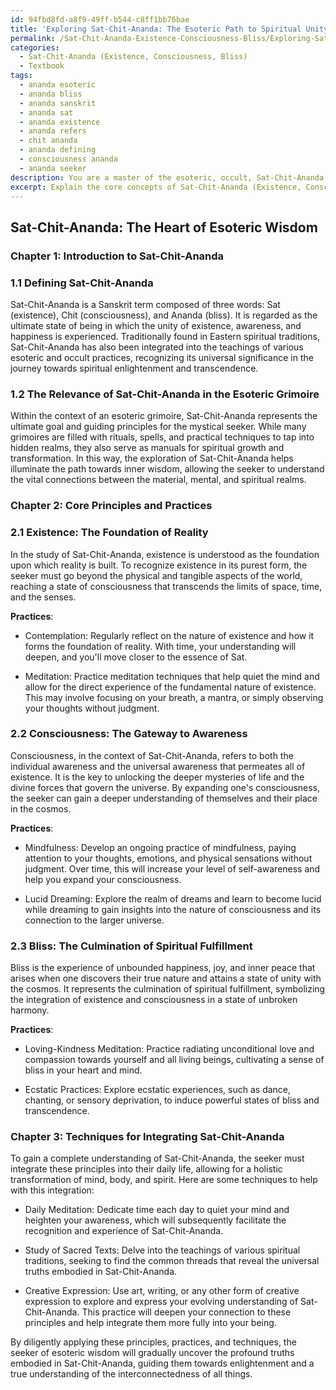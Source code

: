 ```yaml
---
id: 94fbd8fd-a8f9-49ff-b544-c8ff1bb76bae
title: 'Exploring Sat-Chit-Ananda: The Esoteric Path to Spiritual Unity'
permalink: /Sat-Chit-Ananda-Existence-Consciousness-Bliss/Exploring-Sat-Chit-Ananda-The-Esoteric-Path-to-Spiritual-Unity/
categories:
  - Sat-Chit-Ananda (Existence, Consciousness, Bliss)
  - Textbook
tags:
  - ananda esoteric
  - ananda bliss
  - ananda sanskrit
  - ananda sat
  - ananda existence
  - ananda refers
  - chit ananda
  - ananda defining
  - consciousness ananda
  - ananda seeker
description: You are a master of the esoteric, occult, Sat-Chit-Ananda (Existence, Consciousness, Bliss) and education, you have written many textbooks on the subject in ways that provide students with rich and deep understanding of the subject. You are being asked to write textbook-like sections on a topic and you do it with full context, explainability, and reliability in accuracy to the true facts of the topic at hand, in a textbook style that a student would easily be able to learn from, in a rich, engaging, and contextual way. Always include relevant context (such as formulas and history), related concepts, and in a way that someone can gain deep insights from.
excerpt: Explain the core concepts of Sat-Chit-Ananda (Existence, Consciousness, Bliss) in the context of an esoteric grimoire. Provide a detailed lesson, including the underlying principles, practices, and relevant techniques that a student of the occult and mystical arts can utilize to gain a richer understanding of this profound wisdom.
---
```


## Sat-Chit-Ananda: The Heart of Esoteric Wisdom

### Chapter 1: Introduction to Sat-Chit-Ananda

### 1.1 Defining Sat-Chit-Ananda

Sat-Chit-Ananda is a Sanskrit term composed of three words: Sat (existence), Chit (consciousness), and Ananda (bliss). It is regarded as the ultimate state of being in which the unity of existence, awareness, and happiness is experienced. Traditionally found in Eastern spiritual traditions, Sat-Chit-Ananda has also been integrated into the teachings of various esoteric and occult practices, recognizing its universal significance in the journey towards spiritual enlightenment and transcendence.

### 1.2 The Relevance of Sat-Chit-Ananda in the Esoteric Grimoire

Within the context of an esoteric grimoire, Sat-Chit-Ananda represents the ultimate goal and guiding principles for the mystical seeker. While many grimoires are filled with rituals, spells, and practical techniques to tap into hidden realms, they also serve as manuals for spiritual growth and transformation. In this way, the exploration of Sat-Chit-Ananda helps illuminate the path towards inner wisdom, allowing the seeker to understand the vital connections between the material, mental, and spiritual realms.

### Chapter 2: Core Principles and Practices

### 2.1 Existence: The Foundation of Reality

In the study of Sat-Chit-Ananda, existence is understood as the foundation upon which reality is built. To recognize existence in its purest form, the seeker must go beyond the physical and tangible aspects of the world, reaching a state of consciousness that transcends the limits of space, time, and the senses.

**Practices**:

- Contemplation: Regularly reflect on the nature of existence and how it forms the foundation of reality. With time, your understanding will deepen, and you'll move closer to the essence of Sat.

- Meditation: Practice meditation techniques that help quiet the mind and allow for the direct experience of the fundamental nature of existence. This may involve focusing on your breath, a mantra, or simply observing your thoughts without judgment.

### 2.2 Consciousness: The Gateway to Awareness

Consciousness, in the context of Sat-Chit-Ananda, refers to both the individual awareness and the universal awareness that permeates all of existence. It is the key to unlocking the deeper mysteries of life and the divine forces that govern the universe. By expanding one's consciousness, the seeker can gain a deeper understanding of themselves and their place in the cosmos.

**Practices**: 

- Mindfulness: Develop an ongoing practice of mindfulness, paying attention to your thoughts, emotions, and physical sensations without judgment. Over time, this will increase your level of self-awareness and help you expand your consciousness.

- Lucid Dreaming: Explore the realm of dreams and learn to become lucid while dreaming to gain insights into the nature of consciousness and its connection to the larger universe.

### 2.3 Bliss: The Culmination of Spiritual Fulfillment

Bliss is the experience of unbounded happiness, joy, and inner peace that arises when one discovers their true nature and attains a state of unity with the cosmos. It represents the culmination of spiritual fulfillment, symbolizing the integration of existence and consciousness in a state of unbroken harmony.

**Practices**:

- Loving-Kindness Meditation: Practice radiating unconditional love and compassion towards yourself and all living beings, cultivating a sense of bliss in your heart and mind.

- Ecstatic Practices: Explore ecstatic experiences, such as dance, chanting, or sensory deprivation, to induce powerful states of bliss and transcendence.

### Chapter 3: Techniques for Integrating Sat-Chit-Ananda

To gain a complete understanding of Sat-Chit-Ananda, the seeker must integrate these principles into their daily life, allowing for a holistic transformation of mind, body, and spirit. Here are some techniques to help with this integration:

- Daily Meditation: Dedicate time each day to quiet your mind and heighten your awareness, which will subsequently facilitate the recognition and experience of Sat-Chit-Ananda.

- Study of Sacred Texts: Delve into the teachings of various spiritual traditions, seeking to find the common threads that reveal the universal truths embodied in Sat-Chit-Ananda.

- Creative Expression: Use art, writing, or any other form of creative expression to explore and express your evolving understanding of Sat-Chit-Ananda. This practice will deepen your connection to these principles and help integrate them more fully into your being.

By diligently applying these principles, practices, and techniques, the seeker of esoteric wisdom will gradually uncover the profound truths embodied in Sat-Chit-Ananda, guiding them towards enlightenment and a true understanding of the interconnectedness of all things.
